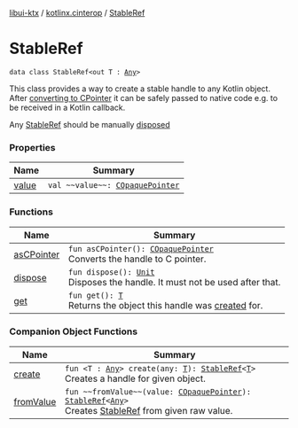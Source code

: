 [libui-ktx](../../index.md) / [kotlinx.cinterop](../index.md) / [StableRef](./index.md)

# StableRef

`data class StableRef<out T : `[`Any`](https://kotlinlang.org/api/latest/jvm/stdlib/kotlin/-any/index.html)`>`

This class provides a way to create a stable handle to any Kotlin object.
After [converting to CPointer](as-c-pointer.md) it can be safely passed to native code e.g. to be received
in a Kotlin callback.

Any [StableRef](./index.md) should be manually [disposed](dispose.md)

### Properties

| Name | Summary |
|---|---|
| [value](value.md) | `val ~~value~~: `[`COpaquePointer`](../-c-opaque-pointer.md) |

### Functions

| Name | Summary |
|---|---|
| [asCPointer](as-c-pointer.md) | `fun asCPointer(): `[`COpaquePointer`](../-c-opaque-pointer.md)<br>Converts the handle to C pointer. |
| [dispose](dispose.md) | `fun dispose(): `[`Unit`](https://kotlinlang.org/api/latest/jvm/stdlib/kotlin/-unit/index.html)<br>Disposes the handle. It must not be used after that. |
| [get](get.md) | `fun get(): `[`T`](index.md#T)<br>Returns the object this handle was [created](create.md) for. |

### Companion Object Functions

| Name | Summary |
|---|---|
| [create](create.md) | `fun <T : `[`Any`](https://kotlinlang.org/api/latest/jvm/stdlib/kotlin/-any/index.html)`> create(any: `[`T`](create.md#T)`): `[`StableRef`](./index.md)`<`[`T`](create.md#T)`>`<br>Creates a handle for given object. |
| [fromValue](from-value.md) | `fun ~~fromValue~~(value: `[`COpaquePointer`](../-c-opaque-pointer.md)`): `[`StableRef`](./index.md)`<`[`Any`](https://kotlinlang.org/api/latest/jvm/stdlib/kotlin/-any/index.html)`>`<br>Creates [StableRef](./index.md) from given raw value. |
